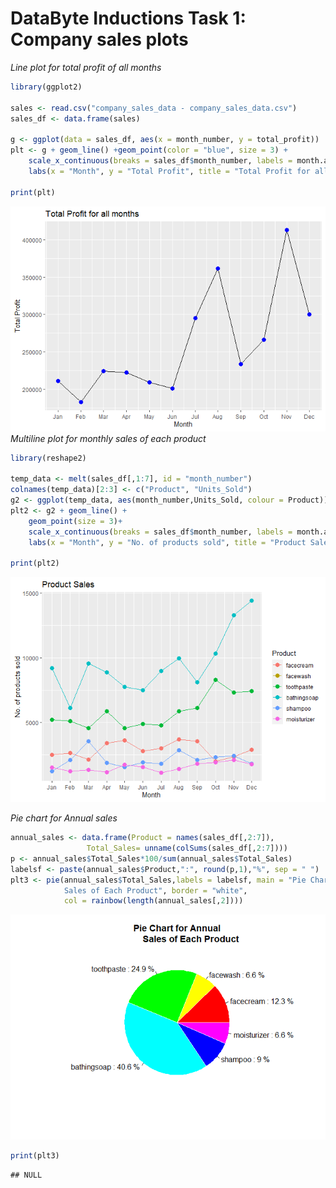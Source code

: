 DataByte Inductions Task 1: Company sales plots
================

*Line plot for total profit of all months*

``` r
library(ggplot2)

sales <- read.csv("company_sales_data - company_sales_data.csv")
sales_df <- data.frame(sales)

g <- ggplot(data = sales_df, aes(x = month_number, y = total_profit))
plt <- g + geom_line() +geom_point(color = "blue", size = 3) +
    scale_x_continuous(breaks = sales_df$month_number, labels = month.abb) +
    labs(x = "Month", y = "Total Profit", title = "Total Profit for all months")
    
print(plt)  
```

![](Task-1---Company-Sales_files/figure-gfm/unnamed-chunk-1-1.png)<!-- -->
*Multiline plot for monthly sales of each product*

``` r
library(reshape2)

temp_data <- melt(sales_df[,1:7], id = "month_number")
colnames(temp_data)[2:3] <- c("Product", "Units_Sold")
g2 <- ggplot(temp_data, aes(month_number,Units_Sold, colour = Product))
plt2 <- g2 + geom_line() +
    geom_point(size = 3)+
    scale_x_continuous(breaks = sales_df$month_number, labels = month.abb) +
    labs(x = "Month", y = "No. of products sold", title = "Product Sales")

print(plt2)
```

![](Task-1---Company-Sales_files/figure-gfm/unnamed-chunk-2-1.png)<!-- -->

*Pie chart for Annual sales*

``` r
annual_sales <- data.frame(Product = names(sales_df[,2:7]), 
                 Total_Sales= unname(colSums(sales_df[,2:7])))
p <- annual_sales$Total_Sales*100/sum(annual_sales$Total_Sales)
labelsf <- paste(annual_sales$Product,":", round(p,1),"%", sep = " ")
plt3 <- pie(annual_sales$Total_Sales,labels = labelsf, main = "Pie Chart for Annual
            Sales of Each Product", border = "white",
            col = rainbow(length(annual_sales[,2])))
```

![](Task-1---Company-Sales_files/figure-gfm/unnamed-chunk-3-1.png)<!-- -->

``` r
print(plt3)
```

    ## NULL
